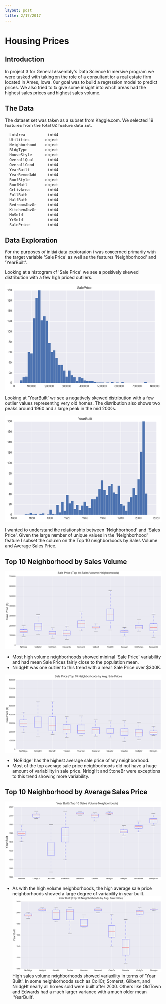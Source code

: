```yaml
---
layout: post
title: 2/17/2017
---
```

# Housing Prices


## Introduction
In project 3 for General Assembly's Data Science Immersive program we were tasked with taking on the role of a consultant for a real estate firm located in Ames, Iowa. Our goal was to build a regression model to predict prices. We also tried to to give some insight into which areas had the highest sales prices and highest sales volume.

## The Data
The dataset set was taken as a subset from Kaggle.com. We selected 19 features from the total 82 feature data set:

      LotArea          int64
      Utilities       object
      Neighborhood    object
      BldgType        object
      HouseStyle      object
      OverallQual      int64
      OverallCond      int64
      YearBuilt        int64
      YearRemodAdd     int64
      RoofStyle       object
      RoofMatl        object
      GrLivArea        int64
      FullBath         int64
      HalfBath         int64
      BedroomAbvGr     int64
      KitchenAbvGr     int64
      MoSold           int64
      YrSold           int64
      SalePrice        int64

## Data Exploration
For the purposes of initial data exploration I was concerned primarily with the target variable 'Sale Price' as well as the features 'Neighborhood' and 'YearBuilt'.

Looking at a histogram of 'Sale Price' we see a positively skewed distribution with a few high priced outliers.

![](../images/Sales_Price_hist.png)

Looking at 'YearBuilt' we see a negatively skewed distribution with a few outlier values representing very old homes. The distribution also shows two peaks around 1960 and a large peak in the mid 2000s.

![](../images/Year_Built_Hist.png)

I wanted to understand the relationship between 'Neighborhood' and 'Sales Price'. Given the large number of unique values in the 'Neighborhood' feature I subset the column on the Top 10 neighborhoods by Sales Volume and Average Sales Price.

## Top 10 Neighborhood by Sales Volume

![](../images/top_volume_saleprice.png)

* Most high volume neighborhoods showed minimal 'Sale Price' variability and had mean Sale Prices fairly close to the population mean.
* NridgHt was one outlier to this trend with a mean Sale Price over $300K.

![](../images/Top_Price_Sale_Price.png)

* 'NoRidge' has the highest average sale price of any neighborhood.
* Most of the top average sale price neighborhoods did not have a huge amount of variability in sale price. NridgHt and StoneBr were exceptions to this trend showing more variability.

## Top 10 Neighborhood by Average Sales Price

![](../images/Year_Built_Volume.png)

* As with the high volume neighborhoods, the high average sale price neighborhoods showed a large degree of variability in year built.
![](../images/Year_Built_Avg_price.png)
High sales volume neighborhoods showed variability in terms of 'Year Built'. In some neighborhoods such as CollCr, Somerst, Gilbert, and NridgHt nearly all homes sold were built after 2000. Others like OldTown and Edwards had a much larger variance with a much older mean 'YearBuilt'.
